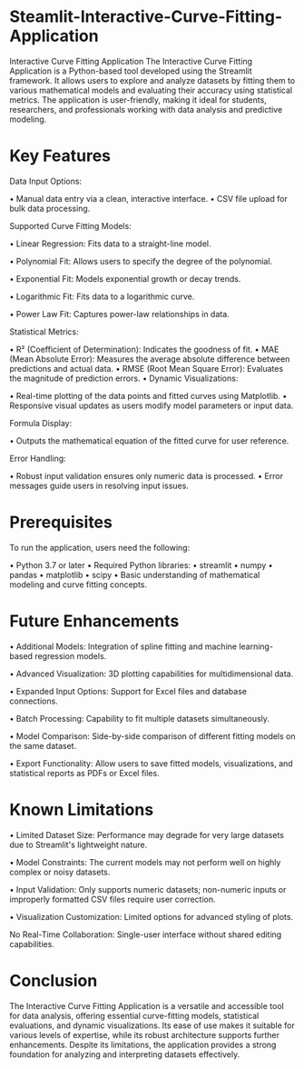 # Steamlit-Interactive-Curve-Fitting-Application

Interactive Curve Fitting Application
The Interactive Curve Fitting Application is a Python-based tool developed using the Streamlit framework. It allows users to explore and analyze datasets by fitting them to various mathematical models and evaluating their accuracy using statistical metrics. The application is user-friendly, making it ideal for students, researchers, and professionals working with data analysis and predictive modeling.

# Key Features
Data Input Options:

• Manual data entry via a clean, interactive interface.
• CSV file upload for bulk data processing.

Supported Curve Fitting Models:

• Linear Regression: Fits data to a straight-line model.

• Polynomial Fit: Allows users to specify the degree of the polynomial.

• Exponential Fit: Models exponential growth or decay trends.

• Logarithmic Fit: Fits data to a logarithmic curve.

• Power Law Fit: Captures power-law relationships in data.

Statistical Metrics:

• R² (Coefficient of Determination): Indicates the goodness of fit.
• MAE (Mean Absolute Error): Measures the average absolute difference between predictions and actual data.
• RMSE (Root Mean Square Error): Evaluates the magnitude of prediction errors.
• Dynamic Visualizations:

• Real-time plotting of the data points and fitted curves using Matplotlib.
• Responsive visual updates as users modify model parameters or input data.

Formula Display:

• Outputs the mathematical equation of the fitted curve for user reference.

Error Handling: 

• Robust input validation ensures only numeric data is processed.
• Error messages guide users in resolving input issues.

# Prerequisites

To run the application, users need the following:

• Python 3.7 or later
• Required Python libraries:
• streamlit
• numpy
• pandas
• matplotlib
• scipy
• Basic understanding of mathematical modeling and curve fitting concepts.

# Future Enhancements

• Additional Models: Integration of spline fitting and machine learning-based regression models.

• Advanced Visualization: 3D plotting capabilities for multidimensional data.

• Expanded Input Options: Support for Excel files and database connections.

• Batch Processing: Capability to fit multiple datasets simultaneously.

• Model Comparison: Side-by-side comparison of different fitting models on the same dataset.

• Export Functionality: Allow users to save fitted models, visualizations, and statistical reports as PDFs or Excel files.

# Known Limitations

• Limited Dataset Size: Performance may degrade for very large datasets due to Streamlit's lightweight nature.

• Model Constraints: The current models may not perform well on highly complex or noisy datasets.

• Input Validation: Only supports numeric datasets; non-numeric inputs or improperly formatted CSV files require user correction.

• Visualization Customization: Limited options for advanced styling of plots.

No Real-Time Collaboration: Single-user interface without shared editing capabilities.

# Conclusion
The Interactive Curve Fitting Application is a versatile and accessible tool for data analysis, offering essential curve-fitting models, statistical evaluations, and dynamic visualizations. Its ease of use makes it suitable for various levels of expertise, while its robust architecture supports further enhancements. Despite its limitations, the application provides a strong foundation for analyzing and interpreting datasets effectively.
